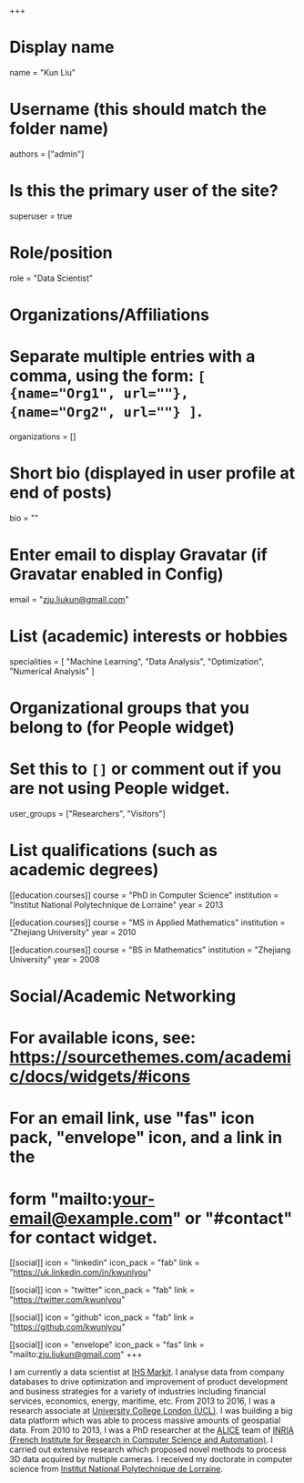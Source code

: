 +++
# Display name
name = "Kun Liu"

# Username (this should match the folder name)
authors = ["admin"]

# Is this the primary user of the site?
superuser = true

# Role/position
role = "Data Scientist"

# Organizations/Affiliations
#   Separate multiple entries with a comma, using the form: `[ {name="Org1", url=""}, {name="Org2", url=""} ]`.
organizations = []

# Short bio (displayed in user profile at end of posts)
bio = ""

# Enter email to display Gravatar (if Gravatar enabled in Config)
email = "zju.liukun@gmail.com"

# List (academic) interests or hobbies
specialities = [
  "Machine Learning",
  "Data Analysis",
  "Optimization",
  "Numerical Analysis"
]

# Organizational groups that you belong to (for People widget)
#   Set this to `[]` or comment out if you are not using People widget.
user_groups = ["Researchers", "Visitors"]

# List qualifications (such as academic degrees)
[[education.courses]]
  course = "PhD in Computer Science"
  institution = "Institut National Polytechnique de Lorraine"
  year = 2013

[[education.courses]]
  course = "MS in Applied Mathematics"
  institution = "Zhejiang University"
  year = 2010

[[education.courses]]
  course = "BS in Mathematics"
  institution = "Zhejiang University"
  year = 2008

# Social/Academic Networking
# For available icons, see: https://sourcethemes.com/academic/docs/widgets/#icons
#   For an email link, use "fas" icon pack, "envelope" icon, and a link in the
#   form "mailto:your-email@example.com" or "#contact" for contact widget.
[[social]]
  icon = "linkedin"
  icon_pack = "fab"
  link = "https://uk.linkedin.com/in/kwunlyou"

[[social]]
  icon = "twitter"
  icon_pack = "fab"
  link = "https://twitter.com/kwunlyou"

[[social]]
  icon = "github"
  icon_pack = "fab"
  link = "https://github.com/kwunlyou"

[[social]]
  icon = "envelope"
  icon_pack = "fas"
  link = "mailto:zju.liukun@gmail.com"
+++

I am currently a data scientist at [IHS Markit](https://ihsmarkit.com/index.html). I analyse data from company databases to drive optimization and improvement of product development and business strategies for a variety of industries including financial services, economics, energy, maritime, etc. From 2013 to 2016, I was a research associate at [University College London (UCL)](https://www.ucl.ac.uk/). I was building a big data platform which was able to process massive amounts of geospatial data. From 2010 to 2013, I was a PhD researcher at the [ALICE](http://alice.loria.fr/) team of [INRIA (French Institute for Research in Computer Science and Automation)](https://www.inria.fr/en/centre/nancy). I carried out extensive research which proposed novel methods to process 3D data acquired by multiple cameras. I received my doctorate in computer science from [Institut National Polytechnique de Lorraine](http://welcome.univ-lorraine.fr/en).
